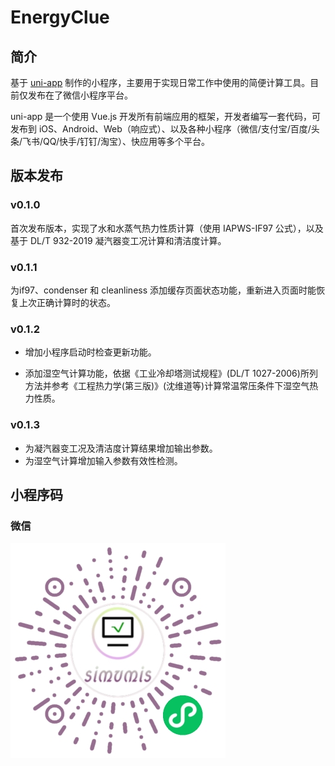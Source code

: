 # EnergyClue

## 简介
基于 [uni-app](https://uniapp.dcloud.net.cn/) 制作的小程序，主要用于实现日常工作中使用的简便计算工具。目前仅发布在了微信小程序平台。

uni-app 是一个使用 Vue.js 开发所有前端应用的框架，开发者编写一套代码，可发布到 iOS、Android、Web（响应式）、以及各种小程序（微信/支付宝/百度/头条/飞书/QQ/快手/钉钉/淘宝）、快应用等多个平台。

## 版本发布
### v0.1.0
首次发布版本，实现了水和水蒸气热力性质计算（使用 IAPWS-IF97 公式），以及基于 DL/T 932-2019 凝汽器变工况计算和清洁度计算。

### v0.1.1
为if97、condenser 和 cleanliness 添加缓存页面状态功能，重新进入页面时能恢复上次正确计算时的状态。

### v0.1.2
- 增加小程序启动时检查更新功能。

- 添加湿空气计算功能，依据《工业冷却塔测试规程》(DL/T 1027-2006)所列方法并参考《工程热力学(第三版)》(沈维道等)计算常温常压条件下湿空气热力性质。

### v0.1.3
- 为凝汽器变工况及清洁度计算结果增加输出参数。
- 为湿空气计算增加输入参数有效性检测。

## 小程序码
### 微信
![EnergyClue](images/gh_785b42133d7c_344.jpg "EnergyClue 微信小程序")